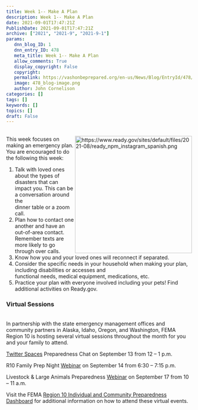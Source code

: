 ```yaml
---
title: Week 1-- Make A Plan
description: Week 1-- Make A Plan
date: 2021-09-01T17:47:21Z
PublishDate: 2021-09-01T17:47:21Z
archive: ["2021", "2021-9", "2021-9-1"]
params:
   dnn_blog_ID: 1
   dnn_entry_ID: 478
   meta_title: Week 1-- Make A Plan
   allow_comments: True
   display_copyright: False
   copyright: 
   permalink: https://vashonbeprepared.org/en-us/News/Blog/EntryId/478/Week-1-Make-A-Plan
   image: 478_blog-image.png
   author: John Cornelison
categories: []
tags: []
keywords: []
topics: []
draft: False
---
```


<p><br><img width="317" height="317" align="right" style="float: right; display: inline;" alt="https://www.ready.gov/sites/default/files/2021-08/ready_npm_instagram_spanish.png" src="https://www.ready.gov/sites/default/files/2021-08/ready_npm_instagram_spanish.png">This week focuses on making an emergency plan. You are encouraged to do the following this week:</p><ol><li>Talk with loved ones about the types of disasters that can impact you. This can be a conversation around the <br>dinner table or a zoom call.</li><li>Plan how to contact one another and have an out-of-area contact. Remember texts are more likely to go <br>through over calls. </li><li>Know how you and your loved ones will reconnect if separated. </li><li>Consider the specific needs in your household when making your plan, including disabilities or accesses and <br>functional needs, medical equipment, medications, etc. </li><li>Practice your plan with everyone involved including your pets! Find additional activities on Ready.gov. </li></ol><h3><strong>Virtual Sessions</strong> </h3><strong></strong><p><br>In partnership with the state emergency management offices and community partners in Alaska, Idaho, Oregon, and Washington, FEMA Region 10 is hosting several virtual sessions throughout the month for you and your family to attend. </p><p><a href="https://twitter.com/femaregion10" target="_blank">Twitter Spaces</a> Preparedness Chat on September 13 from 12 – 1 p.m.</p><p>R10 Family Prep Night <a href="http://bit.ly/3yzJ3kV" target="_blank">Webinar</a> on September 14 from 6:30 – 7:15 p.m.</p><p>Livestock &amp; Large Animals Preparedness <a href="https://bit.ly/AnimalPrep2" target="_blank">Webinar</a> on September 17 from 10 – 11 a.m.</p><p>Visit the FEMA <a href="https://fema.connectsolutions.com/r10communityprep/" target="_blank">Region 10 Individual and Community Preparedness Dashboard</a> for additional information on how to attend these virtual events.</p>
